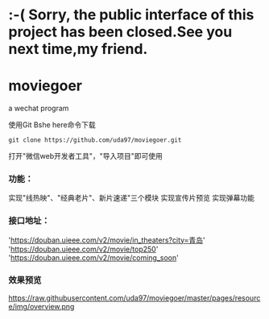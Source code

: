 # :-( Sorry, the public interface of this project has been closed.See you next time,my friend.
# moviegoer
a wechat program

使用Git Bshe here命令下载
~~~git
git clone https://github.com/uda97/moviegoer.git
~~~
打开"微信web开发者工具"，"导入项目"即可使用
### 功能：
实现"线热映"、"经典老片"、新片速递"三个模块
实现宣传片预览
实现弹幕功能
### 接口地址：
'https://douban.uieee.com/v2/movie/in_theaters?city=青岛'
'https://douban.uieee.com/v2/movie/top250'
'https://douban.uieee.com/v2/movie/coming_soon'
### 效果预览
https://raw.githubusercontent.com/uda97/moviegoer/master/pages/resource/img/overview.png

